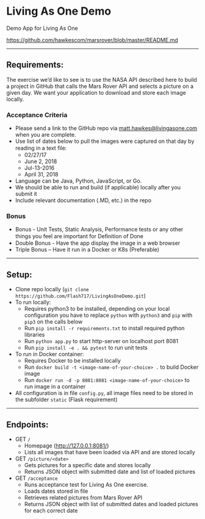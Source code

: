 # Living As One Demo
Demo App for Living As One

https://github.com/hawkescom/marsrover/blob/master/README.md

--- 
## Requirements:

The exercise we’d like to see is to use the NASA API described here to build a project in GitHub that calls the Mars Rover API and selects a picture on a given day. We want your application to download and store each image locally.

### Acceptance Criteria
- Please send a link to the GitHub repo via matt.hawkes@livingasone.com when you are complete.
- Use list of dates below to pull the images were captured on that day by reading in a text ﬁle:  
    - 02/27/17  
    - June 2, 2018   
    - Jul-13-2016  
    - April 31, 2018  
- Language can be Java, Python, JavaScript, or Go.   
- We should be able to run and build (if applicable) locally after you submit it  
- Include relevant documentation (.MD, etc.) in the repo
### Bonus  
- Bonus - Unit Tests, Static Analysis, Performance tests or any other things you feel are important for Deﬁnition of Done  
- Double Bonus - Have the app display the image in a web browser  
- Triple Bonus – Have it run in a Docker or K8s (Preferable)  
---

## Setup:

- Clone repo locally (`git clone https://github.com/Flash717/LivingAsOneDemo.git`)
- To run locally:
    - Requires python3 to be installed, depending on your local configuration you have to replace `python` with `python3` and `pip` with `pip3` on the calls below
    - Run `pip install -r requirements.txt` to install required python libraries
    - Run `python app.py` to start http-server on localhost port 8081
    - Run `pip install -e . && pytest` to run unit tests
- To run in Docker container:
    - Requires Docker to be installed locally
    - Run `docker build -t <image-name-of-your-choice> .` to build Docker image
    - Run `docker run -d -p 8081:8081 <image-name-of-your-choice>` to run image in a container
- All configuration is in file `config.py`, all image files need to be stored in the subfolder `static` (Flask requirement)
---
## Endpoints:

- GET `/` 
    - Homepage (http://127.0.0.1:8081/)
    - Lists all images that have been loaded via API and are stored locally
- GET `/picture/<date>` 
    - Gets pictures for a specific date and stores locally
    - Returns JSON object with submitted date and list of loaded pictures
- GET `/acceptance`
    - Runs acceptance test for Living As One exercise. 
    - Loads dates stored in file
    - Retrieves related pictures from Mars Rover API
    - Returns JSON object with list of submitted dates and loaded pictures for each correct date